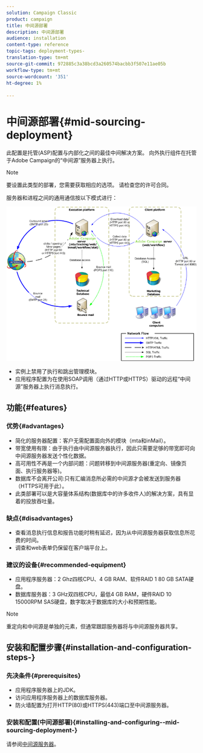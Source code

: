 ```yaml
---
solution: Campaign Classic
product: campaign
title: 中间源部署
description: 中间源部署
audience: installation
content-type: reference
topic-tags: deployment-types-
translation-type: tm+mt
source-git-commit: 972885c3a38bcd3a260574bacbb3f507e11ae05b
workflow-type: tm+mt
source-wordcount: '351'
ht-degree: 1%

---
```



# 中间源部署{#mid-sourcing-deployment}

此配置是托管(ASP)配置与内部化之间的最佳中间解决方案。 向外执行组件在托管于Adobe Campaign的“中间源”服务器上执行。

>[!NOTE]
>
>要设置此类型的部署，您需要获取相应的选项。 请检查您的许可合同。

服务器和进程之间的通用通信按以下模式进行：

![](assets/s_ncs_install_midsourcing.png)

* 实例上禁用了执行和跳出管理模块。
* 应用程序配置为在使用SOAP调用（通过HTTP或HTTPS）驱动的远程“中间源”服务器上执行消息执行。

## 功能{#features}

### 优势{#advantages}

* 简化的服务器配置：客户无需配置面向外的模块（mta和inMail）。
* 带宽使用有限：由于执行由中间源服务器执行，因此只需要足够的带宽即可向中间源服务器发送个性化数据。
* 高可用性不再是一个内部问题：问题转移到中间源服务器(重定向、镜像页面、执行服务器等)。
* 数据库不会离开公司:只有汇编消息所必需的中间源才会被发送到服务器（HTTPS可用于此）。
* 此类部署可以是大容量体系结构(数据库中的许多收件人)的解决方案，具有显着的投放吞吐量。

### 缺点{#disadvantages}

* 查看消息执行信息和报告功能时稍有延迟，因为从中间源服务器获取信息所花费的时间。
* 调查和web表单仍保留在客户端平台上。

### 建议的设备{#recommended-equipment}

* 应用程序服务器：2 Ghz四核CPU、4 GB RAM、软件RAID 1 80 GB SATA硬盘。
* 数据库服务器：3 GHz双四核CPU，最低4 GB RAM，硬件RAID 10 15000RPM SAS硬盘，数字取决于数据库的大小和预期性能。

>[!NOTE]
>
>重定向和中间源是单独的元素，但通常跟踪服务器将与中间源服务器共享。

## 安装和配置步骤{#installation-and-configuration-steps-}

### 先决条件{#prerequisites}

* 应用程序服务器上的JDK。
* 访问应用程序服务器上的数据库服务器。
* 防火墙配置为打开HTTP(80)或HTTPS(443)端口至中间源服务器。

### 安装和配置(中间源部署){#installing-and-configuring--mid-sourcing-deployment-}

请参阅[中间源服务器](../../installation/using/mid-sourcing-server.md)。
